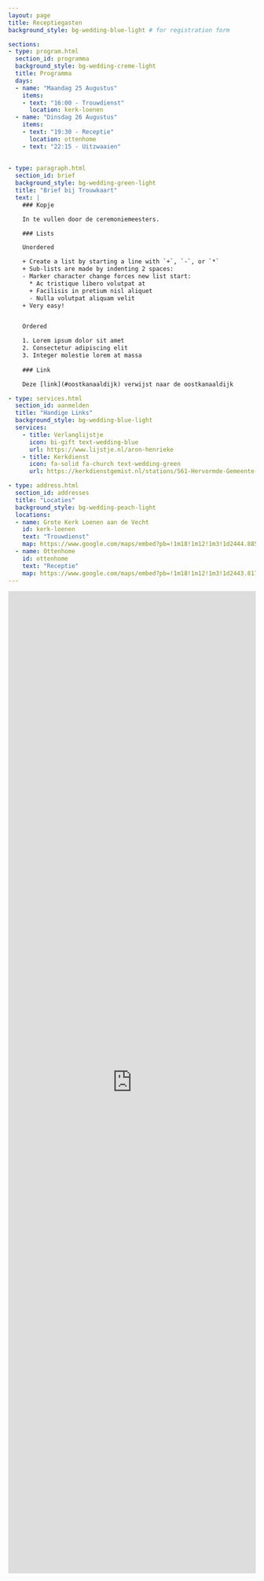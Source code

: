 ```yaml
---
layout: page
title: Receptiegasten
background_style: bg-wedding-blue-light # for registration form

sections:
- type: program.html
  section_id: programma
  background_style: bg-wedding-creme-light
  title: Programma
  days:
  - name: "Maandag 25 Augustus"
    items: 
    - text: "16:00 - Trouwdienst"
      location: kerk-loenen
  - name: "Dinsdag 26 Augustus"
    items: 
    - text: "19:30 - Receptie"
      location: ottenhome
    - text: "22:15 - Uitzwaaien"
  
  
- type: paragraph.html
  section_id: brief
  background_style: bg-wedding-green-light
  title: "Brief bij Trouwkaart"
  text: |
    ### Kopje

    In te vullen door de ceremoniemeesters.

    ### Lists

    Unordered

    + Create a list by starting a line with `+`, `-`, or `*`
    + Sub-lists are made by indenting 2 spaces:
    - Marker character change forces new list start:
      * Ac tristique libero volutpat at
      + Facilisis in pretium nisl aliquet
      - Nulla volutpat aliquam velit
    + Very easy!


    Ordered

    1. Lorem ipsum dolor sit amet
    2. Consectetur adipiscing elit
    3. Integer molestie lorem at massa
   
    ### Link

    Deze [link](#oostkanaaldijk) verwijst naar de oostkanaaldijk

- type: services.html
  section_id: aanmelden
  title: "Handige Links"
  background_style: bg-wedding-blue-light
  services:
    - title: Verlanglijstje
      icon: bi-gift text-wedding-blue
      url: https://www.lijstje.nl/aron-henrieke
    - title: Kerkdienst
      icon: fa-solid fa-church text-wedding-green
      url: https://kerkdienstgemist.nl/stations/561-Hervormde-Gemeente-Loenen-aan-de-Vecht/events/live

- type: address.html
  section_id: addresses
  title: "Locaties"
  background_style: bg-wedding-peach-light
  locations:
  - name: Grote Kerk Loenen aan de Vecht
    id: kerk-loenen
    text: "Trouwdienst"
    map: https://www.google.com/maps/embed?pb=!1m18!1m12!1m3!1d2444.885236918978!2d5.0230558!3d52.209132999999994!2m3!1f0!2f0!3f0!3m2!1i1024!2i768!4f13.1!3m3!1m2!1s0x47c6739c2f0c513d%3A0x539f94ed6baf930d!2sGrote%20Kerk%20Loenen!5e0!3m2!1snl!2snl!4v1750268733209!5m2!1snl!2snl
  - name: Ottenhome
    id: ottenhome
    text: "Receptie"
    map: https://www.google.com/maps/embed?pb=!1m18!1m12!1m3!1d2443.8173571236725!2d5.0764949!3d52.228536!2m3!1f0!2f0!3f0!3m2!1i1024!2i768!4f13.1!3m3!1m2!1s0x47c66da1ca921c41%3A0x20a145b04b7db603!2sOttenhome!5e0!3m2!1snl!2snl!4v1750268886386!5m2!1snl!2snl
---
```


<!-- Background managed at page level -->
<iframe src="https://docs.google.com/forms/d/e/1FAIpQLSehOo377JMwMc8C3erjoHAAVsWAOwQp2Mx1K4yXSkHwlM-aiQ/viewform?embedded=true" width="100%" height="2000" frameborder="0" marginheight="0" marginwidth="0">Laden…</iframe>
